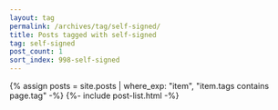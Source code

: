 ```yaml
---
layout: tag
permalink: /archives/tag/self-signed/
title: Posts tagged with self-signed
tag: self-signed
post_count: 1
sort_index: 998-self-signed
---
```

{% assign posts = site.posts | where_exp: "item", "item.tags contains page.tag" -%}
{%- include post-list.html -%}
